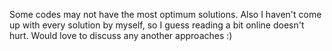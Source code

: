 Some codes may not have the most optimum solutions. Also I haven't come up with every solution by myself, so I guess reading a bit online doesn't hurt. Would love to discuss any another approaches :)

